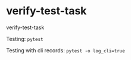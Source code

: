 # verify-test-task
verify-test-task

Testing: `pytest`

Testing with cli records: `pytest -o log_cli=true`